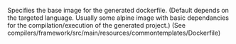 Specifies the base image for the generated dockerfile. (Default depends on the targeted language. Usually some alpine image with basic dependancies for the compilation/execution of the generated project.) (See compilers/framework/src/main/resources/commontemplates/Dockerfile)
